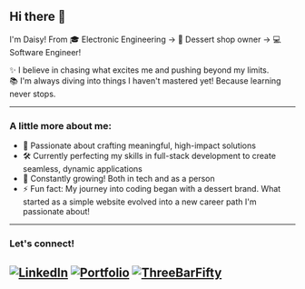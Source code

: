 ## Hi there 👋

I'm Daisy! From 🎓 Electronic Engineering → 🍰 Dessert shop owner → 💻 Software Engineer!

✨ I believe in chasing what excites me and pushing beyond my limits.  
📚 I'm always diving into things I haven't mastered yet! Because learning never stops.

---

### A little more about me:
- 🎯 Passionate about crafting meaningful, high-impact solutions
- 🛠️ Currently perfecting my skills in full-stack development to create seamless, dynamic applications
- 🌱 Constantly growing! Both in tech and as a person
- ⚡ Fun fact: My journey into coding began with a dessert brand. What started as a simple website evolved into a new career path I'm passionate about!

---

### Let's connect!
[![LinkedIn](https://img.shields.io/badge/LinkedIn-Connect-blue?logo=linkedin&style=flat-square)](https://www.linkedin.com/in/daisy-choi-248306339)
[![Portfolio](https://img.shields.io/badge/Portfolio-Visit-green?style=flat-square)](https://daisy-portfolio-puce.vercel.app/)
[![ThreeBarFifty](https://img.shields.io/badge/Portfolio-Visit-green?style=flat-square)](https://daisy-threebarfifty.vercel.app/)
---

